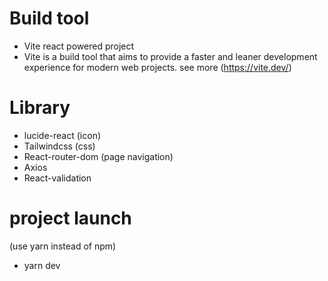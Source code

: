 # Build tool

- Vite react powered project
- Vite is a build tool that aims to provide a faster and leaner development experience for modern web projects. see more (https://vite.dev/)

# Library

- lucide-react (icon)
- Tailwindcss (css)
- React-router-dom (page navigation)
- Axios
- React-validation

# project launch

(use yarn instead of npm)

- yarn dev
